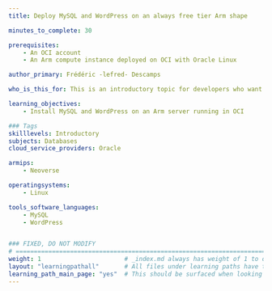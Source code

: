 ```yaml
---
title: Deploy MySQL and WordPress on an always free tier Arm shape

minutes_to_complete: 30

prerequisites:
    - An OCI account
    - An Arm compute instance deployed on OCI with Oracle Linux

author_primary: Frédéric -lefred- Descamps

who_is_this_for: This is an introductory topic for developers who want to install WordPress on Oracle Cloud Infrastructure (OCI) using always free tier.

learning_objectives: 
    - Install MySQL and WordPress on an Arm server running in OCI

### Tags
skilllevels: Introductory
subjects: Databases
cloud_service_providers: Oracle

armips:
    - Neoverse

operatingsystems:
    - Linux

tools_software_languages:
    - MySQL
    - WordPress


### FIXED, DO NOT MODIFY
# ================================================================================
weight: 1                       # _index.md always has weight of 1 to order correctly
layout: "learningpathall"       # All files under learning paths have this same wrapper
learning_path_main_page: "yes"  # This should be surfaced when looking for related content. Only set for _index.md of learning path content.
---
```

